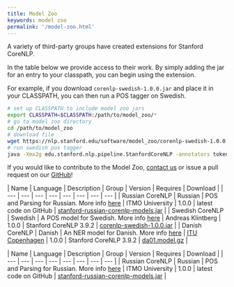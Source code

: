 ```yaml
---
title: Model Zoo
keywords: model zoo
permalink: '/model-zoo.html'
---
```


A variety of third-party groups have created extensions for Stanford CoreNLP.

In the table below we provide access to their work.  By simply adding the jar for
an entry to your classpath, you can begin using the extension.

For example, if you download `corenlp-swedish-1.0.0.jar` and place it in your
CLASSPATH, you can then run a POS tagger on Swedish.

```bash
# set up CLASSPATH to include model zoo jars
export CLASSPATH=$CLASSPATH:/path/to/model_zoo/*
# go to model zoo directory 
cd /path/to/model_zoo
# download file
wget https://nlp.stanford.edu/software/model_zoo/corenlp-swedish-1.0.0.jar
# run swedish pos tagger
java -Xmx2g edu.stanford.nlp.pipeline.StanfordCoreNLP -annotators tokenize,ssplit,pos -pos.model edu/stanford/nlp/models/zoo/corenlp-swedish/swedish.tagger -file example-swedish-sentence.txt -outputFormat text
```

If you would like to contribute to the Model Zoo,
<a href="mailto:java-nlp-support@lists.stanford.edu">contact us</a>
or issue a pull request on our
<a href="https://github.com/stanfordnlp/CoreNLP/blob/gh-pages/_pages/model-zoo.md">GitHub</a>!

| Name | Language | Description | Group | Version | Requires | Download |
| --- | --- | --- | --- | --- | --- | --- | --- |
| Russian CoreNLP | Russian | POS and Parsing for Russian.  More info [here](https://github.com/MANASLU8/CoreNLP) | ITMO University | 1.0.0 | latest code on GitHub | [stanford-russian-corenlp-models.jar](https://drive.google.com/file/d/1_0oU8BOiYCqHvItSsz0BjJnSNp8PRWlC/view?usp=sharing) |
| Swedish CoreNLP | Swedish | A POS model for Swedish.  More info [here](https://medium.com/@klintcho/training-a-swedish-pos-tagger-for-stanford-corenlp-546e954a8ee7) | Andreas Klintberg | 1.0.0 | Stanford CoreNLP 3.9.2 | [corenlp-swedish-1.0.0.jar](https://nlp.stanford.edu/software/corenlp-swedish-1.0.0.jar) |
| Danish CoreNLP | Danish | An NER model for Danish.  More info [here](https://arxiv.org/abs/1906.11608) | [ITU Copenhagen](http://nlp.itu.dk/) | 1.0.0 | Stanford CoreNLP 3.9.2 | [da01.model.gz](https://github.com/ITUnlp/daner/blob/master/da01.model.gz) | 


| Name | Language | Description | Group | Version | Requires | Download |
| --- | --- | --- | --- | --- | --- | --- | --- |
| Russian CoreNLP | Russian | POS and Parsing for Russian.  More info [here](https://github.com/MANASLU8/CoreNLP) | ITMO University | 1.0.0 | latest code on GitHub | [stanford-russian-corenlp-models.jar](https://drive.google.com/file/d/1_0oU8BOiYCqHvItSsz0BjJnSNp8PRWlC/view?usp=sharing) |
